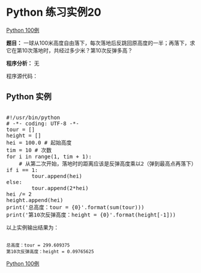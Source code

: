 Python 练习实例20
=============

 [Python 100例](python-100-examples.md)


 **题目：** 一球从100米高度自由落下，每次落地后反跳回原高度的一半；再落下，求它在第10次落地时，共经过多少米？第10次反弹多高？

 **程序分析：** 无

 程序源代码：

  Python 实例
---------

 <pre>

#!/usr/bin/python
# -*- coding: UTF-8 -*-
tour = []
height = []
hei = 100.0 # 起始高度
tim = 10 # 次数
for i in range(1, tim + 1):
    # 从第二次开始，落地时的距离应该是反弹高度乘以2（弹到最高点再落下）
if i == 1:
        tour.append(hei)
else:
        tour.append(2*hei)
hei /= 2
height.append(hei)
print('总高度：tour = {0}'.format(sum(tour)))
print('第10次反弹高度：height = {0}'.format(height[-1]))
</pre>

 以上实例输出结果为：


```

总高度：tour = 299.609375
第10次反弹高度：height = 0.09765625

```

[Python 100例](python-100-examples.md)
